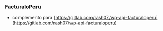 ### FacturaloPeru

* complemento para [https://gitlab.com/rash07/wp-api-facturaloperu](https://gitlab.com/rash07/wp-api-facturaloperu)
